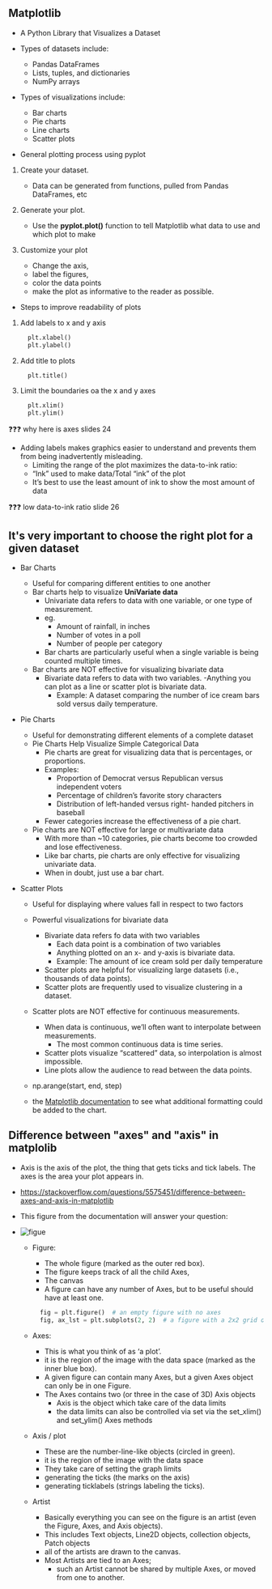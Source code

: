 ## Matplotlib

- A Python Library that Visualizes a Dataset
- Types of datasets include:
  - Pandas DataFrames
  - Lists, tuples, and dictionaries
  - NumPy arrays
- Types of visualizations include:

  - Bar charts
  - Pie charts
  - Line charts
  - Scatter plots

- General plotting process using pyplot

1. Create your dataset.

   - Data can be generated from functions, pulled from Pandas DataFrames, etc

2. Generate your plot.

   - Use the **pyplot.plot()** function to tell Matplotlib what data to use and which plot to make

3. Customize your plot

   - Change the axis,
   - label the figures,
   - color the data points
   - make the plot as informative to the reader as possible.

- Steps to improve readability of plots

1. Add labels to x and y axis

   ```py
     plt.xlabel()
     plt.ylabel()
   ```

2. Add title to plots

   ```py
     plt.title()
   ```

3. Limit the boundaries oa the x and y axes

   ```py
     plt.xlim()
     plt.ylim()
   ```

❓❓❓ why here is axes slides 24

- Adding labels makes graphics easier to understand and prevents them from being inadvertently misleading.
  - Limiting the range of the plot maximizes the data-to-ink ratio:
  - “Ink” used to make data/Total “ink” of the plot
  - It’s best to use the least amount of ink to show the most amount of data

❓❓❓ low data-to-ink ratio slide 26

## It's very important to choose the right plot for a given dataset

- Bar Charts
  - Useful for comparing different entities to one another
  - Bar charts help to visualize **UniVariate data**
    - Univariate data refers to data with one variable, or one type of measurement.
    - eg.
      - Amount of rainfall, in inches
      - Number of votes in a poll
      - Number of people per category
    - Bar charts are particularly useful when a single variable is being counted multiple times.
  - Bar charts are NOT effective for visualizing bivariate data
    - Bivariate data refers to data with two variables.
      -Anything you can plot as a line or scatter plot is bivariate data.
      - Example: A dataset comparing the number of ice cream bars sold versus daily temperature.
- Pie Charts

  - Useful for demonstrating different elements of a complete dataset
  - Pie Charts Help Visualize Simple Categorical Data
    - Pie charts are great for visualizing data that is percentages, or proportions.
    - Examples:
      - Proportion of Democrat versus Republican versus independent voters
      - Percentage of children’s favorite story characters
      - Distribution of left-handed versus right- handed pitchers in baseball
    - Fewer categories increase the effectiveness of a pie chart.
  - Pie charts are NOT effective for large or multivariate data
    - With more than ~10 categories, pie charts become too crowded and lose effectiveness.
    - Like bar charts, pie charts are only effective for visualizing univariate data.
    - When in doubt, just use a bar chart.

- Scatter Plots

  - Useful for displaying where values fall in respect to two factors
  - Powerful visualizations for bivariate data
    - Bivariate data refers fo data with two variables
      - Each data point is a combination of two variables
      - Anything plotted on an x- and y-axis is bivariate data.
      - Example: The amount of ice cream sold per daily temperature
    - Scatter plots are helpful for visualizing large datasets (i.e., thousands of data points).
    - Scatter plots are frequently used to visualize clustering in a dataset.
  - Scatter plots are NOT effective for continuous measurements.

    - When data is continuous, we’ll often want to interpolate between measurements.
      - The most common continuous data is time series.
    - Scatter plots visualize “scattered” data, so interpolation is almost impossible.
    - Line plots allow the audience to read between the data points.

  - np.arange(start, end, step)

  - the [Matplotlib documentation](https://matplotlib.org/2.0.2/index.html) to see what additional formatting could be added to the chart.

## Difference between "axes" and "axis" in matplolib

- Axis is the axis of the plot, the thing that gets ticks and tick labels. The axes is the area your plot appears in.
- https://stackoverflow.com/questions/5575451/difference-between-axes-and-axis-in-matplotlib
- This figure from the documentation will answer your question:
- ![figue](https://i.stack.imgur.com/HZWkV.png)

  - Figure:
    - The whole figure (marked as the outer red box).
    - The figure keeps track of all the child Axes,
    - The canvas
    - A figure can have any number of Axes, but to be useful should have at least one.
    ```py
      fig = plt.figure()  # an empty figure with no axes
      fig, ax_lst = plt.subplots(2, 2)  # a figure with a 2x2 grid of Axes
    ```
  - Axes:

    - This is what you think of as ‘a plot’.
    - it is the region of the image with the data space (marked as the inner blue box).
    - A given figure can contain many Axes, but a given Axes object can only be in one Figure.
    - The Axes contains two (or three in the case of 3D) Axis objects
      - Axis is the object which take care of the data limits
      - the data limits can also be controlled via set via the set_xlim() and set_ylim() Axes methods

  - Axis / plot

    - These are the number-line-like objects (circled in green).
    - it is the region of the image with the data space
    - They take care of setting the graph limits
    - generating the ticks (the marks on the axis)
    - generating ticklabels (strings labeling the ticks).

  - Artist
    - Basically everything you can see on the figure is an artist (even the Figure, Axes, and Axis objects).
    - This includes Text objects, Line2D objects, collection objects, Patch objects
    - all of the artists are drawn to the canvas.
    - Most Artists are tied to an Axes;
      - such an Artist cannot be shared by multiple Axes, or moved from one to another.

